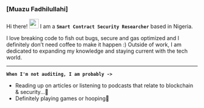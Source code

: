 ### [Muazu Fadhilullahi]

Hi there! <img src="https://emojis.slackmojis.com/emojis/images/1536351075/4594/blob-wave.gif" width="25"/> I am a **`Smart Contract Security Researcher`** based in Nigeria.

I love breaking code to fish out bugs, secure and gas optimized and I definitely don’t need coffee to make it happen :) 
Outside of work, I am dedicated to expanding my knowledge and staying current with the tech world.

---
 **`When I'm not auditing, I am probably ->`**

- Reading up on articles or listening to podcasts that relate to blockchain & security...👾
- Definitely playing games or hooping🏀
